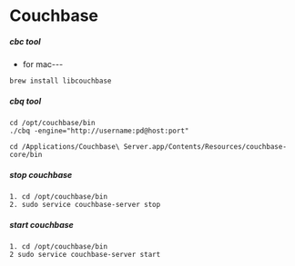 # Couchbase
##### cbc tool
- for mac---
```
brew install libcouchbase
```

##### cbq tool
```
cd /opt/couchbase/bin
./cbq -engine="http://username:pd@host:port"
```

```
cd /Applications/Couchbase\ Server.app/Contents/Resources/couchbase-core/bin
```

##### stop couchbase
```
1. cd /opt/couchbase/bin
2. sudo service couchbase-server stop
```

##### start couchbase
```
1. cd /opt/couchbase/bin
2 sudo service couchbase-server start
```